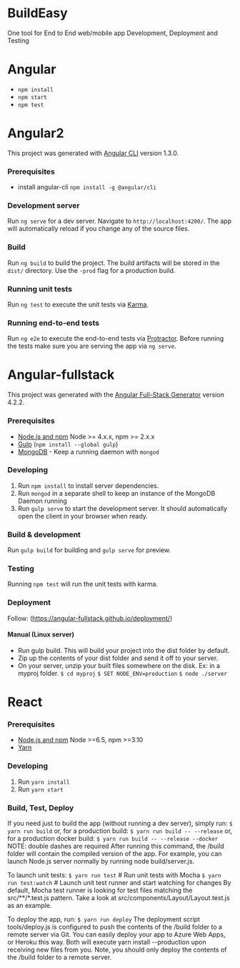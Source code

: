 # BuildEasy
One tool for End to End web/mobile app Development, Deployment and Testing

# Angular
- `npm install`
- `npm start`
- `npm test`


# Angular2
This project was generated with [Angular CLI](https://github.com/angular/angular-cli) version 1.3.0.
### Prerequisites
- install angular-cli
 `npm install -g @angular/cli`
### Development server
Run `ng serve` for a dev server. Navigate to `http://localhost:4200/`. The app will automatically reload if you change any of the source files.
### Build
Run `ng build` to build the project. The build artifacts will be stored in the `dist/` directory. Use the `-prod` flag for a production build.
### Running unit tests
Run `ng test` to execute the unit tests via [Karma](https://karma-runner.github.io).
### Running end-to-end tests
Run `ng e2e` to execute the end-to-end tests via [Protractor](http://www.protractortest.org/).
Before running the tests make sure you are serving the app via `ng serve`.


# Angular-fullstack
This project was generated with the [Angular Full-Stack Generator](https://github.com/DaftMonk/generator-angular-fullstack) version 4.2.2.
### Prerequisites
- [Node.js and npm](nodejs.org) Node >= 4.x.x, npm >= 2.x.x
- [Gulp](http://gulpjs.com/) (`npm install --global gulp`)
- [MongoDB](https://www.mongodb.org/) - Keep a running daemon with `mongod`
### Developing
1. Run `npm install` to install server dependencies.
2. Run `mongod` in a separate shell to keep an instance of the MongoDB Daemon running
3. Run `gulp serve` to start the development server. It should automatically open the client in your browser when ready.
### Build & development
Run `gulp build` for building and `gulp serve` for preview.
### Testing
Running `npm test` will run the unit tests with karma.
### Deployment
Follow: (https://angular-fullstack.github.io/deployment/)
#### Manual (Linux server)
- Run gulp build. This will build your project into the dist folder by default.
- Zip up the contents of your dist folder and send it off to your server.
- On your server, unzip your built files somewhere on the disk. Ex: in a myproj folder.
    `$ cd myproj`
    `$ SET NODE_ENV=production`
    `$ node ./server`
    

# React
### Prerequisites
- [Node.js and npm](nodejs.org) Node >=6.5, npm >=3.10
- [Yarn](https://yarnpkg.com/en/docs/install) 
### Developing
1. Run `yarn install`
2. Run `yarn start`
### Build, Test, Deploy
If you need just to build the app (without running a dev server), simply run:
 `$ yarn run build`
or, for a production build:
 `$ yarn run build -- --release`
or, for a production docker build:
 `$ yarn run build -- --release --docker`
NOTE: double dashes are required
After running this command, the /build folder will contain the compiled version of the app. For example, you can launch Node.js server normally by running node build/server.js.

To launch unit tests:
 `$ yarn run test`         # Run unit tests with Mocha
 `$ yarn run test:watch`    # Launch unit test runner and start watching for changes
By default, Mocha test runner is looking for test files matching the src/**/*.test.js pattern. Take a look at src/components/Layout/Layout.test.js as an example.

To deploy the app, run:
 `$ yarn run deploy`
The deployment script tools/deploy.js is configured to push the contents of the /build folder to a remote server via Git. You can easily deploy your app to Azure Web Apps, or Heroku this way. Both will execute yarn install --production upon receiving new files from you. Note, you should only deploy the contents of the /build folder to a remote server.




